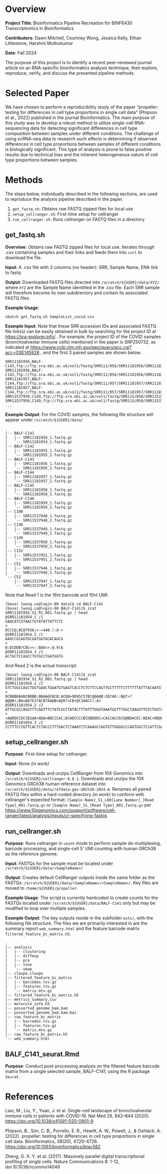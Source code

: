 # Overview

**Project Title**: Bioinformatics Pipeline Recreation for BINF6430 Transcriptomics in Bioinformatics

**Contributors**: Dawn Mitchell, Courtney Wong, Jessica Kelly, Ethan Littlestone, Harshini Muthukumar

**Date**: Fall 2024

The purpose of this project is to identify a recent peer-reviewed journal article on an RNA-specific bioinformatics analysis technique, then explore, reproduce, verify, and discuss the presented pipeline methods.

# Selected Paper

We have chosen to perform a reproducibility study of the paper “propeller: testing for differences in cell type proportions in single cell data” (Phipson et al., 2022) published in the journal Bioinformatics. The main purpose of this study was to develop a robust method to utilize single-cell RNA-sequencing data for detecting significant differences in cell type composition between samples under different conditions. The challenge of using scRNA-seq data to research such effects is determining if observed differences in cell type proportions between samples of different conditions is biologically significant. This type of analysis is prone to false positive results due to technical bias and the inherent heterogeneous nature of cell type proportions between samples.

# Methods

The steps below, individually described in the following sections, are used to reproduce the analysis pipeline described in the paper.

1. `get_fastq.sh`: Obtains raw FASTQ zipped files for local use
2. `setup_cellranger.sh`: First-time setup for cellranger
3. `run_cellranger.sh`: Runs cellranger on FASTQ files in a directory

## get_fastq.sh

**Overview**: Obtains raw FASTQ zipped files for local use. Iterates through .csv containing samples and their links and feeds them into `curl` to download the file.

**Input**: A .csv file with 3 columns (no header): SRR, Sample Name, ENA link to fastq

**Output**: Downloaded FASTQ files directed into `/scratch/${USER}/data/XYZ/` where `XYZ` are the Sample Name identified in the .csv file. Each SRR sample will therefore become its own subdirectory and contain its associated FASTQ files.

**Example Usage**:

```
sbatch get_fastq.sh SampleList_covid.csv
```

**Example Input**: Note that these SRR accession IDs and associated FASTQ file link(s) can be easily obtained in bulk by searching for the project ID at https://sra-explorer.info/ . For example, the project ID of the COVID samples (bronchoalveolar immune cells) mentioned in the paper is SRP250732, as indicated at https://www.ncbi.nlm.nih.gov/geo/query/acc.cgi?acc=GSE145926 , and the first 3 paired samples are shown below.

```
SRR11181956,BALF-C143,ftp://ftp.sra.ebi.ac.uk/vol1/fastq/SRR111/056/SRR11181956/SRR11181956_1.fastq.gz
SRR11181956,BALF-C143,ftp://ftp.sra.ebi.ac.uk/vol1/fastq/SRR111/056/SRR11181956/SRR11181956_2.fastq.gz
SRR11181957,BALF-C144,ftp://ftp.sra.ebi.ac.uk/vol1/fastq/SRR111/057/SRR11181957/SRR11181957_1.fastq.gz
SRR11181957,BALF-C144,ftp://ftp.sra.ebi.ac.uk/vol1/fastq/SRR111/057/SRR11181957/SRR11181957_2.fastq.gz
SRR11537950,C149,ftp://ftp.sra.ebi.ac.uk/vol1/fastq/SRR115/050/SRR11537950/SRR11537950_1.fastq.gz
SRR11537950,C149,ftp://ftp.sra.ebi.ac.uk/vol1/fastq/SRR115/050/SRR11537950/SRR11537950_2.fastq.gz
...
```

**Example Output**: For the COVID samples, the following file structure will appear under `/scratch/${USER}/data/`

```
.
|-- BALF-C141
|   |-- SRR11181954_1.fastq.gz
|   `-- SRR11181954_1.fastq.gz
|-- BALF-C142
|   |-- SRR11181955_1.fastq.gz
|   `-- SRR11181955_2.fastq.gz
|-- BALF-C143
|   |-- SRR11181956_1.fastq.gz
|   `-- SRR11181956_2.fastq.gz
|-- BALF-C144
|   |-- SRR11181957_1.fastq.gz
|   `-- SRR11181957_2.fastq.gz
|-- BALF-C145
|   |-- SRR11181958_1.fastq.gz
|   `-- SRR11181958_2.fastq.gz
|-- BALF-C146
|   |-- SRR11181959_1.fastq.gz
|   `-- SRR11181959_2.fastq.gz
|-- C100
|   |-- SRR11537948_1.fastq.gz
|   `-- SRR11537948_2.fastq.gz
|-- C148
|   |-- SRR11537949_1.fastq.gz
|   `-- SRR11537949_2.fastq.gz
|-- C149
|   |-- SRR11537950_1.fastq.gz
|   `-- SRR11537950_2.fastq.gz
|-- C152
|   |-- SRR11537951_1.fastq.gz
|   `-- SRR11537951_2.fastq.gz
|-- C51
|   |-- SRR11537946_1.fastq.gz
|   `-- SRR11537946_2.fastq.gz
`-- C52
    |-- SRR11537947_1.fastq.gz
    `-- SRR11537947_2.fastq.gz
```

Note that Read 1 is the 16nt barcode and 10nt UMI:

```
(base) [wong.co@login-00 data]$ cd BALF-C141
(base) [wong.co@login-00 BALF-C141]$ zcat SRR11181954_S1_R1_001.fastq.gz | head
@SRR11181954.1 /1
GAACATCGTAACTGTATATTATTCTC
+
DCCC@;8C@7936;<->440.):8->
@SRR11181954.2 /1
AAGCCGCAGTGCGATGGTACACAGCG
+
B:DCDDB?CBC=<::BA6<>.@.9(A
@SRR11181954.3 /1
ACTGCTCCAGCCTGTGCCTGATGGTG
```

And Read 2 is the actual transcript:

```
(base) [wong.co@login-00 BALF-C141]$ zcat SRR11181954_S1_R2_001.fastq.gz | head
@SRR11181954.1 /2
GTCTGGCCAGCTGGTGAACTGAATGTGAGTCACCTCTCTTCCAGTTGCTTTTTCTTTTTTATTTACAATGTTCAATTTCTGAATGATGTAAGCTGGACAT
+
BCBBB6B4BCBBBB;BBAA@CBCB:ACD@>9D95C5?BC@@A@B:CB?A6::B@?>?@@@B<;BA=BA7E3?ACB7AA@B>A@9?<CB+@C1AACC(:A>
@SRR11181954.2 /2
ATTGCGCCAGGTTTCAATTTCTATCGCCTATACTTTATTTGGGTAAATGGTTTGGCTAAGGTTGTCTGGTAGTAAGGTGGAGTGGGTTTGGGGCTAGGCT
+
<A@DDCCDCCB1@A<AD@=BBCCCAC;DCADCCCCBCDBDDDC=CACCACC6CD@BDACEC:BEAC>DB@CEBACCDDDCEE=CDC@4>CDDC(DCCD%=
@SRR11181954.3 /2
CCTTTCCTGTTCACTCTACCCTTTGACTCTAAATCTCAAAGCCAGTGTTGGGGCCCAGTGGCTCCATTCGATTGAAACATGGCCAATGATATCCAAGAGC
```

## setup_cellranger.sh

**Purpose**: First-time setup for cellranger.

**Input**: None *(in work)*

**Output**: Downloads and unzips CellRanger from 10X Genomics into `/scratch/${USER}/cellranger-8.0.1`. Downloads and unzips the 10X Genomics GRCh38 human reference dataset into `/scratch/${USER}/data/refdata-gex-GRCh38-2024-A`. Renames all paired FASTQ files within a hard-coded directory *(in work)* to conform with cellranger's expected format: `[Sample Name]_S1_L00[Lane Number]_[Read Type]_001.fastq.gz` or `[Sample Name]_S1_[Read Type]_001.fastq.gz` per https://www.10xgenomics.com/support/software/cell-ranger/latest/analysis/inputs/cr-specifying-fastqs

## run_cellranger.sh

**Purpose**: Runs cellranger in `count` mode to perform sample de-multiplexing, barcode processing, and single-cell 5’ UMI counting with human GRCh38 as the reference genome.

**Input**: FASTQs for the sample must be located under `/scratch/${USER}/data/<SampleName>/`

**Output**: Creates default CellRanger outputs inside the same folder as the FASTQs: `/scratch/${USER}/data/<SampleName>/<SampleName>/`. Key files are moved to `/home/${USER}/propeller`.

**Example Usage**: The script is currently hardcoded to create counts for the FASTQs located under `/scratch/${USER}/data/BALF-C141` only but may be modified to loop over multiple samples.

**Example Output**: The key outputs reside in the subfolder `outs/`, with the following file structure. The files we are primarily interested in are the summary report `web_summary.html` and the feature barcode matrix `filtered_feature_bc_matrix.h5`.

```
.
|-- analysis
|   |-- clustering
|   |-- diffexp
|   |-- pca
|   |-- tsne
|   `-- umap
|-- cloupe.cloupe
|-- filtered_feature_bc_matrix
|   |-- barcodes.tsv.gz
|   |-- features.tsv.gz
|   `-- matrix.mtx.gz
|-- filtered_feature_bc_matrix.h5
|-- metrics_summary.csv
|-- molecule_info.h5
|-- possorted_genome_bam.bam
|-- possorted_genome_bam.bam.bai
|-- raw_feature_bc_matrix
|   |-- barcodes.tsv.gz
|   |-- features.tsv.gz
|   `-- matrix.mtx.gz
|-- raw_feature_bc_matrix.h5
`-- web_summary.html
```

## BALF_C141_seurat.Rmd

**Purpose**: Conduct post-processing analysis on the filtered feature barcode matrix from a single selected sample, BALF-C141, using the R package `Seurat`.

# References

Liao, M., Liu, Y., Yuan, J. et al. Single-cell landscape of bronchoalveolar immune cells in patients with COVID-19. Nat Med 26, 842–844 (2020). https://doi.org/10.1038/s41591-020-0901-9

Phipson, B., Sim, C. B., Porrello, E. R., Hewitt, A. W., Powell, J., & Oshlack, A. (2022). propeller: testing for differences in cell type proportions in single cell data. Bioinformatics, 38(20), 4720–4726. https://doi.org/10.1093/bioinformatics/btac582

Zheng, G. X. Y. et al. (2017). Massively parallel digital transcriptional profiling of single cells. Nature Communications 8: 1-12, doi:10.1038/ncomms14049

